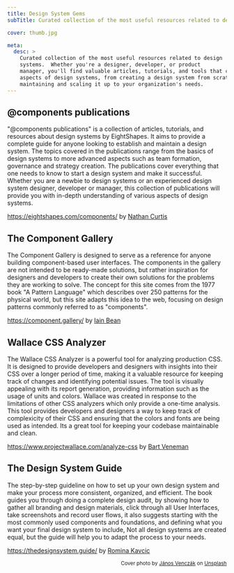 ```yaml
---
title: Design System Gems
subTitle: Curated collection of the most useful resources related to design systems

cover: thumb.jpg

meta:
  desc: >
    Curated collection of the most useful resources related to design
    systems.  Whether you're a designer, developer, or product
    manager, you'll find valuable articles, tutorials, and tools that cover all
    aspects of design systems, from creating a design system from scratch to
    maintaining and scaling it up to your organization's needs.
---
```


## @components publications

"@components publications" is a collection of articles, tutorials, and resources about design systems by EightShapes. It aims to provide a complete guide for anyone looking to establish and maintain a design system. The topics covered in the publications range from the basics of design systems to more advanced aspects such as team formation, governance and strategy creation. The publications cover everything that one needs to know to start a design system and make it successful. Whether you are a newbie to design systems or an experienced design system designer, developer or manager, this collection of publications will provide you with in-depth understanding of various aspects of design systems.

https://eightshapes.com/components/ by [Nathan Curtis](https://eightshapes.com/nathan-curtis/)

## The Component Gallery

The Component Gallery is designed to serve as a reference for anyone building component-based user interfaces. The components in the gallery are not intended to be ready-made solutions, but rather inspiration for designers and developers to create their own solutions for the problems they are working to solve. The concept for this site comes from the 1977 book "A Pattern Language" which describes over 250 patterns for the physical world, but this site adapts this idea to the web, focusing on design patterns commonly referred to as "components".

https://component.gallery/ by [Iain Bean](https://twitter.com/iainmbean)

## Wallace CSS Analyzer

The Wallace CSS Analyzer is a powerful tool for analyzing production CSS. It is designed to provide developers and designers with insights into their CSS over a longer period of time, making it a valuable resource for keeping track of changes and identifying potential issues. The tool is visually appealing with its report generation, providing information such as the usage of units and colors. Wallace was created in response to the limitations of other CSS analyzers which only provide a one-time analysis. This tool provides developers and designers a way to keep track of complexicity of their CSS and ensuring that the colors and fonts are being used as intended. Its a great tool for keeping your codebase maintainable and clean.

https://www.projectwallace.com/analyze-css by [Bart Veneman](https://twitter.com/bartveneman)

## The Design System Guide

The step-by-step guideline on how to set up your own design system and make your process more consistent, organized, and efficient. The book guides you through doing a complete design audit, by showing how to gather all branding and design materials, click through all User Interfaces, take screenshots and record user flows, it also suggests starting with the most commonly used components and foundations, and defining what you want your final design system to include, Not all design systems are created equal, but the guide will help you to adapt the process to your needs.

https://thedesignsystem.guide/ by [Romina Kavcic](https://www.linkedin.com/in/rominakavcic/)

<div Style="text-align: right;"><small>
Cover photo by <a href="https://unsplash.com/@venczakjanos?utm_source=unsplash&utm_medium=referral&utm_content=creditCopyText">János Venczák</a> on <a href="https://unsplash.com/s/photos/treasure?utm_source=unsplash&utm_medium=referral&utm_content=creditCopyText">Unsplash</a>
</small>
</div>
